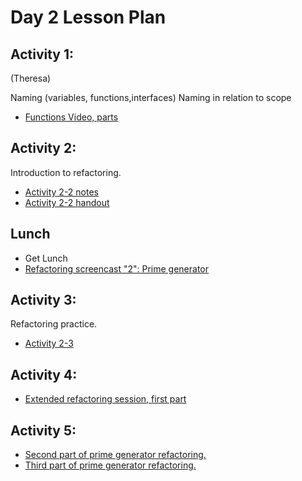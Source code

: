 # Day 2 Lesson Plan

## Activity 1:

(Theresa)

Naming (variables, functions,interfaces)
Naming in relation to scope

- [Functions Video, parts](videos/03-function_size.md)

## Activity 2:

Introduction to refactoring.

- [Activity 2-2 notes](../activities/activity2-2refactoringIntro.md)
- [Activity 2-2 handout](../activities/activity2-2refactoringHandout.md)

## Lunch

- Get Lunch
- [Refactoring screencast "2": Prime generator](../videos/04-prime_gen_screencast.md)

## Activity 3:

Refactoring practice.

- [Activity 2-3](../activities/activity2-3refactoring.md)

## Activity 4:

- [Extended refactoring session, first part](../activities/activity2-4refactoringPrimesGeneratorPart1.md)

## Activity 5:

- [Second part of prime generator refactoring.](../activities/activity2-5aRefactoringPrimesGeneratorPart2.md)
- [Third part of prime generator refactoring.](../activities/activity2-5bRefactoringPrimesGeneratorPart3.md)
